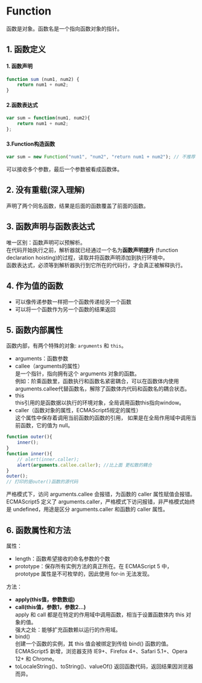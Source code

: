 # Function
函数是对象。函数名是一个指向函数对象的指针。

## 1. 函数定义
#### 1. 函数声明
```js
function sum (num1, num2) {
    return num1 + num2;
}
```

#### 2.函数表达式
```js
var sum = function(num1, num2){
    return num1 + num2;
};
```

#### 3.Function构造函数
```js
var sum = new Function("num1", "num2", "return num1 + num2"); // 不推荐
```
可以接收多个参数，最后一个参数被看成函数体。 <br>

## 2. 没有重载(深入理解)
声明了两个同名函数，结果是后面的函数覆盖了前面的函数。 <br>

## 3. 函数声明与函数表达式
唯一区别：函数声明可以预解析。 <br>
在代码开始执行之前，解析器就已经通过一个名为**函数声明提升** (function declaration hoisting)的过程，读取并将函数声明添加到执行环境中。 <br>
函数表达式，必须等到解析器执行到它所在的代码行，才会真正被解释执行。 <br>

## 4. 作为值的函数
- 可以像传递参数一样把一个函数传递给另一个函数
- 可以将一个函数作为另一个函数的结果返回

## 5. 函数内部属性
函数内部，有两个特殊的对象: `arguments` 和 `this`。 <br>
- arguments：函数参数 <br>
- callee（arguments的属性） <br>
是一个指针，指向拥有这个 arguments 对象的函数。 <br>
例如：阶乘函数里，函数执行和函数名紧密耦合，可以在函数体内使用arguments.callee代替函数名，解除了函数体内代码和函数名的耦合状态。 <br>
- this <br>
this引用的是函数据以执行的环境对象，全局调用函数this指向window。 <br>
- caller（函数对象的属性，ECMAScript5规定的属性） <br>
这个属性中保存着调用当前函数的函数的引用， 如果是在全局作用域中调用当前函数，它的值为 null。 <br>

```js
function outer(){
    inner();
}
function inner(){ 
    // alert(inner.caller);
    alert(arguments.callee.caller); //比上面 更松散的耦合
}
outer();
// 打印的是outer()函数的源代码
```
严格模式下，访问 arguments.callee 会报错，为函数的 caller 属性赋值会报错。 <br>
ECMAScript5 定义了 arguments.caller，严格模式下访问报错，非严格模式始终是 undefined，用途是区分 arguments.caller 和函数的 caller 属性。 <br>

## 6. 函数属性和方法
属性：
- length：函数希望接收的命名参数的个数
- prototype：保存所有实例方法的真正所在。在 ECMAScript 5 中，prototype 属性是不可枚举的，因此使用 for-in 无法发现。

方法：
- **apply(this值，参数数组)** <br>
- **call(this值，参数1，参数2...)** <br>
apply 和 call 都是在特定的作用域中调用函数，相当于设置函数体内 this 对象的值。 <br>
强大之处：能够扩充函数赖以运行的作用域。 <br>
- bind() <br>
创建一个函数的实例，其 this 值会被绑定到传给 bind() 函数的值。 <br>
ECMAScript5 新增，浏览器支持 IE9+、Firefox 4+、Safari 5.1+、Opera 12+ 和 Chrome。 <br>
- toLocaleString()、toString()、valueOf() 返回函数代码，返回结果因浏览器而异。 <br>